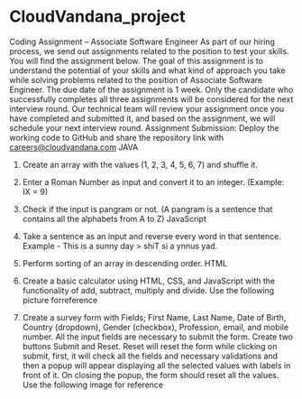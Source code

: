 # CloudVandana_project
 
Coding Assignment – Associate Software Engineer 
As part of our hiring process, we send out assignments related to the position to test your skills. 
You will find the assignment below. 
The goal of this assignment is to understand the potential of your skills and what kind of 
approach you take while solving problems related to the position of Associate Software Engineer. 
The due date of the assignment is 1 week. 
Only the candidate who successfully completes all three assignments will be considered for the 
next interview round. 
Our technical team will review your assignment once you have completed and submitted it, and 
based on the assignment, we will schedule your next interview round. 
Assignment Submission: Deploy the working code to GitHub and share the repository link
with careers@cloudvandana.com
JAVA
1. Create an array with the values (1, 2, 3, 4, 5, 6, 7) and shuffle it.
2. Enter a Roman Number as input and convert it to an integer. (Example: IX = 9)
3. Check if the input is pangram or not. (A pangram is a sentence that contains all the 
alphabets from A to Z)
JavaScript
1. Take a sentence as an input and reverse every word in that sentence. 
Example - This is a sunny day > shiT si a ynnus yad.
2. Perform sorting of an array in descending order.
HTML
1. Create a basic calculator using HTML, CSS, and JavaScript with the functionality of add, 
subtract, multiply and divide. Use the following picture forreference

2. Create a survey form with Fields; First Name, Last Name, Date of Birth, Country 
(dropdown), Gender (checkbox), Profession, email, and mobile number. All the input 
fields are necessary to submit the form. Create two buttons Submit and Reset. Reset will 
reset the form while clicking on submit, first, it will check all the fields and necessary 
validations and then a popup will appear displaying all the selected values with labels in 
front of it. On closing the popup, the form should reset all the values. Use the following
image for reference
